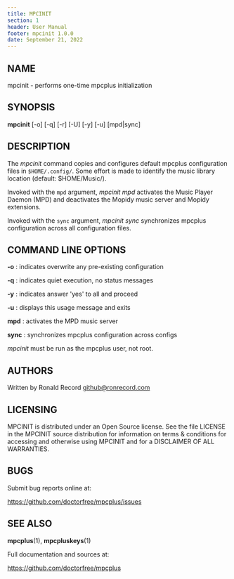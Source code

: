 ```yaml
---
title: MPCINIT
section: 1
header: User Manual
footer: mpcinit 1.0.0
date: September 21, 2022
---
```

## NAME
mpcinit - performs one-time mpcplus initialization

## SYNOPSIS
**mpcinit** [-o] [-q] [-r] [-U] [-y] [-u] [mpd|sync]

## DESCRIPTION
The *mpcinit* command copies and configures default mpcplus
configuration files in `$HOME/.config/`. Some effort is made to identify the
music library location (default: $HOME/Music/).

Invoked with the `mpd` argument, *mpcinit mpd* activates the Music Player
Daemon (MPD) and deactivates the Mopidy music server and Mopidy extensions.

Invoked with the `sync` argument, *mpcinit sync* synchronizes
mpcplus configuration across all configuration files.

## COMMAND LINE OPTIONS

**-o**
: indicates overwrite any pre-existing configuration

**-q**
: indicates quiet execution, no status messages

**-y**
: indicates answer 'yes' to all and proceed

**-u**
: displays this usage message and exits

**mpd**
: activates the MPD music server

**sync**
: synchronizes mpcplus configuration across configs

*mpcinit* must be run as the mpcplus user, not root.

## AUTHORS
Written by Ronald Record github@ronrecord.com

## LICENSING
MPCINIT is distributed under an Open Source license.
See the file LICENSE in the MPCINIT source distribution
for information on terms &amp; conditions for accessing and
otherwise using MPCINIT and for a DISCLAIMER OF ALL WARRANTIES.

## BUGS
Submit bug reports online at:

https://github.com/doctorfree/mpcplus/issues

## SEE ALSO
**mpcplus**(1), **mpcpluskeys**(1)

Full documentation and sources at:

https://github.com/doctorfree/mpcplus
